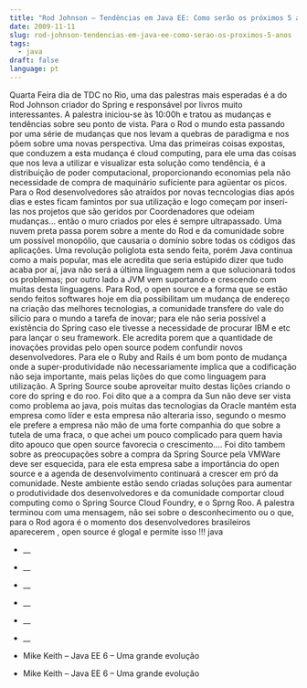 ```yaml
---
title: "Rod Johnson – Tendências em Java EE: Como serão os próximos 5 anos"
date: 2009-11-11
slug: rod-johnson-tendencias-em-java-ee-como-serao-os-proximos-5-anos
tags:
  - java
draft: false
language: pt
---
```


Quarta Feira dia de TDC no Rio, uma das palestras mais esperadas é a do Rod Johnson criador do Spring e responsável por livros muito interessantes. A palestra iniciou-se às 10:00h e tratou as mudanças e tendências sobre seu ponto de vista.
Para o Rod o mundo esta passando por uma série de mudanças que nos levam a quebras de paradigma e nos põem sobre uma novas perspectiva.
Uma das primeiras coisas expostas, que conduzem a esta mudança é cloud computing, para ele uma das coisas que nos leva a utilizar e visualizar esta solução como tendência, é a distribuição de poder computacional, proporcionando economias pela não necessidade de compra de maquinário suficiente para agüentar os picos.
Para o Rod desenvolvedores são atraídos por novas tecncologias dias após dias e estes ficam famintos por sua utilização e logo começam por inserí-las nos projetos que são geridos por Coordenadores que odeiam mudanças… então o muro criados por eles é sempre ultrapassado.
Uma nuvem preta passa porem sobre a mente do Rod e da comunidade sobre um possível monopólio, que causaria o domínio sobre todas os códigos das aplicações.
Uma revolução poliglota esta sendo feita, porém Java continua como a mais popular, mas ele acredita que seria estúpido dizer que tudo acaba por aí, java não será a última linguagem nem a que solucionará todos os problemas; por outro lado a JVM vem suportando e crescendo com muitas desta linguagens.
Para Rod, o open source e a forma que se estão sendo feitos softwares hoje em dia possibilitam um mudança de endereço na criação das melhores tecnologias, a comunidade transfere do vale do silicio para o mundo a tarefa de inovar; para ele não seria possível a existência do Spring caso ele tivesse a necessidade de procurar IBM e etc para lançar o seu framework. Ele acredita porem que a quantidade de inovações providas pelo open source podem confundir novos desenvolvedores.
Para ele o Ruby and Rails é um bom ponto de mudança onde a super-produtividade não necessariamente implica que a codificação não seja importante, mais pelas lições do que como linguagem para utilização. A Spring Source soube aproveitar muito destas lições criando o core do spring e do roo.
Foi dito que a a compra da Sun não deve ser vista como problema ao java, pois muitas das tecnologias da Oracle mantém esta empresa como líder e esta empresa não alteraria isso, segundo o mesmo ele prefere a empresa não mão de uma forte companhia do que sobre a tutela de uma fraca, o que achei um pouco complicado para quem havia dito apouco que open source favorecia o crescimento….
Foi dito tambem sobre as preocupações sobre a compra da Spring Source pela VMWare deve ser esquecida, para ele esta empresa sabe a importância do open source e a agenda de desenvolvimento continuará a crescer em pró da comunidade.
Neste ambiente estão sendo criadas soluções para aumentar o produtividade dos desenvolvedores e da comunidade comportar cloud computing como o Spring Source Cloud Foundry, e o Sprng Roo.
A palestra terminou com uma mensagem, não sei sobre o desconhecimento ou o que, para o Rod agora é o momento dos desenvolvedores brasileiros aparecerem , open source é glogal e permite isso !!!
java
- __
- __
- __
- __
- __
- __

- Mike Keith – Java EE 6 – Uma grande evolução

- Mike Keith – Java EE 6 – Uma grande evolução